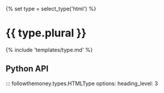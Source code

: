 {% set type = select_type('html') %}
# {{ type.plural }}

{% include 'templates/type.md' %}

## Python API

::: followthemoney.types.HTMLType
    options:
        heading_level: 3
